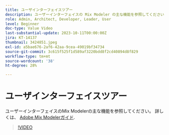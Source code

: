 ```yaml
---
title: ユーザインターフェイスツアー
description: ユーザーインターフェイスの Mix Modeler の主な機能を参照してください。
role: Admin, Architect, Developer, Leader, User
level: Beginner
doc-type: Value Video
last-substantial-update: 2023-10-11T00:00:00Z
jira: KT-14137
thumbnail: 3424851.jpeg
exl-id: a5bae676-2af6-42aa-9cea-49019bf34734
source-git-commit: 3c615f525f1d589af3220bdd8f2cd40894d8f829
workflow-type: tm+mt
source-wordcount: '38'
ht-degree: 28%

---
```


# ユーザインターフェイスツアー

ユーザーインターフェイスのMix Modelerの主な機能を参照してください。 詳しくは、 [Adobe Mix Modelerガイド](https://experienceleague.adobe.com/docs/mix-modeler/using/get-started/workflow.html).

>[!VIDEO](https://video.tv.adobe.com/v/3424851?quality=12&learn=on)
